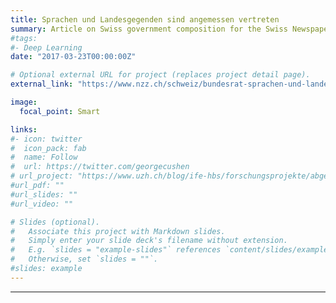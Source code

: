 ```yaml
---
title: Sprachen und Landesgegenden sind angemessen vertreten
summary: Article on Swiss government composition for the Swiss Newspaper [Neue Zürcher Zeitung](https://www.nzz.ch), with Nenad Stojanović, in German.
#tags:
#- Deep Learning
date: "2017-03-23T00:00:00Z"

# Optional external URL for project (replaces project detail page).
external_link: "https://www.nzz.ch/schweiz/bundesrat-sprachen-und-landesgegenden-sind-angemessen-vertreten-ld.152970"

image:
  focal_point: Smart

links:
#- icon: twitter
#  icon_pack: fab
#  name: Follow
#  url: https://twitter.com/georgecushen
# url_project: "https://www.uzh.ch/blog/ife-hbs/forschungsprojekte/abgeschlossen/schulwissen/"
#url_pdf: ""
#url_slides: ""
#url_video: ""

# Slides (optional).
#   Associate this project with Markdown slides.
#   Simply enter your slide deck's filename without extension.
#   E.g. `slides = "example-slides"` references `content/slides/example-slides.md`.
#   Otherwise, set `slides = ""`.
#slides: example
---
```


---

